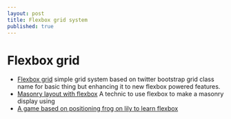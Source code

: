 ```yaml
---
layout: post
title: Flexbox grid system
published: true
---
```


# Flexbox grid

* [Flexbox grid](http://flexboxgrid.com/) simple grid system based on twitter bootstrap grid class name for basic thing but enhancing it to new flexbox powered features.
* [Masonry layout with flexbox](https://medium.com/@_jh3y/how-to-the-masonry-layout-56f0fe0b19df) A technic to use flexbox to make  a masonry display using 
* [A game based on positioning frog on lily to  learn flexbox](http://flexboxfroggy.com)

